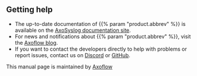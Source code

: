 ## Getting help

- The up-to-date documentation of {{% param "product.abbrev" %}} is available on the [AxoSyslog documentation site](https://axoflow.com/docs/axosyslog-core/).
- For news and notifications about {{% param "product.abbrev" %}}, visit the [Axoflow blog](https://axoflow.com/blog/).
- If you want to contact the developers directly to help with problems or report issues, contact us on [Discord](https://discord.gg/583Z4wjem2) or [GitHub](https://github.com/axoflow/axosyslog/issues/).

This manual page is maintained by [Axoflow](https://axoflow.com/)
